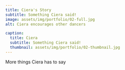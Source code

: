 ```yaml
---
title: Ciera's Story
subtitle: Something Ciera said!
image: assets/img/portfolio/02-full.jpg
alt: Ciera encourages other dancers

caption:
  title: Ciera
  subtitle: Something Ciera said!
  thumbnail: assets/img/portfolio/02-thumbnail.jpg
---
```

More things Ciera has to say
